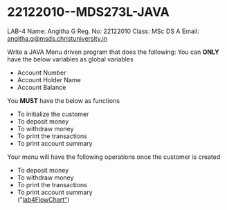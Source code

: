 # 22122010--MDS273L-JAVA
LAB-4
Name: Angitha G
Reg. No: 22122010
Class: MSc DS A
Email: angitha.g@msds.christuniversity.in

Write a JAVA Menu driven program that does the following:
You can **ONLY** have the below variables as global variables

* Account Number
* Account Holder Name
* Account Balance

You **MUST** have the below as functions
- To initialize the customer
- To deposit money
- To withdraw money
- To print the transactions
- To print account summary

Your menu will have the following operations once the customer is created
- To deposit money
- To withdraw money
- To print the transactions
- To print account summary\
("[lab4FlowChart"](https://drive.google.com/file/d/11Mk01z7VCVOdctCl8X-0t7ePo7UljVQ6/view?usp=share_link))
